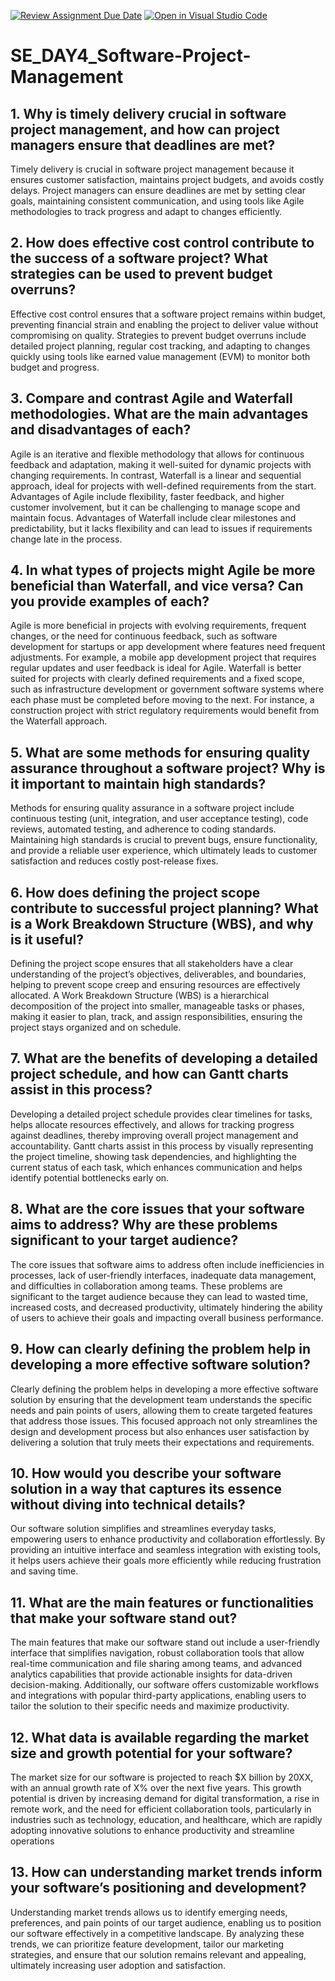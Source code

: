 [![Review Assignment Due Date](https://classroom.github.com/assets/deadline-readme-button-22041afd0340ce965d47ae6ef1cefeee28c7c493a6346c4f15d667ab976d596c.svg)](https://classroom.github.com/a/9pw6JKcu)
[![Open in Visual Studio Code](https://classroom.github.com/assets/open-in-vscode-2e0aaae1b6195c2367325f4f02e2d04e9abb55f0b24a779b69b11b9e10269abc.svg)](https://classroom.github.com/online_ide?assignment_repo_id=16250939&assignment_repo_type=AssignmentRepo)
# SE_DAY4_Software-Project-Management
## 1. Why is timely delivery crucial in software project management, and how can project managers ensure that deadlines are met?
Timely delivery is crucial in software project management because it ensures customer satisfaction, maintains project budgets, and avoids costly delays. Project managers can ensure deadlines are met by setting clear goals, maintaining consistent communication, and using tools like Agile methodologies to track progress and adapt to changes efficiently.


## 2. How does effective cost control contribute to the success of a software project? What strategies can be used to prevent budget overruns?
Effective cost control ensures that a software project remains within budget, preventing financial strain and enabling the project to deliver value without compromising on quality. Strategies to prevent budget overruns include detailed project planning, regular cost tracking, and adapting to changes quickly using tools like earned value management (EVM) to monitor both budget and progress.


## 3. Compare and contrast Agile and Waterfall methodologies. What are the main advantages and disadvantages of each?
Agile is an iterative and flexible methodology that allows for continuous feedback and adaptation, making it well-suited for dynamic projects with changing requirements. In contrast, Waterfall is a linear and sequential approach, ideal for projects with well-defined requirements from the start.
Advantages of Agile include flexibility, faster feedback, and higher customer involvement, but it can be challenging to manage scope and maintain focus. Advantages of Waterfall include clear milestones and predictability, but it lacks flexibility and can lead to issues if requirements change late in the process.


## 4. In what types of projects might Agile be more beneficial than Waterfall, and vice versa? Can you provide examples of each?
Agile is more beneficial in projects with evolving requirements, frequent changes, or the need for continuous feedback, such as software development for startups or app development where features need frequent adjustments. For example, a mobile app development project that requires regular updates and user feedback is ideal for Agile.
Waterfall is better suited for projects with clearly defined requirements and a fixed scope, such as infrastructure development or government software systems where each phase must be completed before moving to the next. For instance, a construction project with strict regulatory requirements would benefit from the Waterfall approach.


## 5. What are some methods for ensuring quality assurance throughout a software project? Why is it important to maintain high standards?
Methods for ensuring quality assurance in a software project include continuous testing (unit, integration, and user acceptance testing), code reviews, automated testing, and adherence to coding standards. Maintaining high standards is crucial to prevent bugs, ensure functionality, and provide a reliable user experience, which ultimately leads to customer satisfaction and reduces costly post-release fixes.


## 6. How does defining the project scope contribute to successful project planning? What is a Work Breakdown Structure (WBS), and why is it useful?
Defining the project scope ensures that all stakeholders have a clear understanding of the project’s objectives, deliverables, and boundaries, helping to prevent scope creep and ensuring resources are effectively allocated. A Work Breakdown Structure (WBS) is a hierarchical decomposition of the project into smaller, manageable tasks or phases, making it easier to plan, track, and assign responsibilities, ensuring the project stays organized and on schedule.

## 7. What are the benefits of developing a detailed project schedule, and how can Gantt charts assist in this process?

Developing a detailed project schedule provides clear timelines for tasks, helps allocate resources effectively, and allows for tracking progress against deadlines, thereby improving overall project management and accountability. Gantt charts assist in this process by visually representing the project timeline, showing task dependencies, and highlighting the current status of each task, which enhances communication and helps identify potential bottlenecks early on.

## 8. What are the core issues that your software aims to address? Why are these problems significant to your target audience?
The core issues that software aims to address often include inefficiencies in processes, lack of user-friendly interfaces, inadequate data management, and difficulties in collaboration among teams. These problems are significant to the target audience because they can lead to wasted time, increased costs, and decreased productivity, ultimately hindering the ability of users to achieve their goals and impacting overall business performance.


## 9. How can clearly defining the problem help in developing a more effective software solution?
Clearly defining the problem helps in developing a more effective software solution by ensuring that the development team understands the specific needs and pain points of users, allowing them to create targeted features that address those issues. This focused approach not only streamlines the design and development process but also enhances user satisfaction by delivering a solution that truly meets their expectations and requirements.


## 10. How would you describe your software solution in a way that captures its essence without diving into technical details?
Our software solution simplifies and streamlines everyday tasks, empowering users to enhance productivity and collaboration effortlessly. By providing an intuitive interface and seamless integration with existing tools, it helps users achieve their goals more efficiently while reducing frustration and saving time.

## 11. What are the main features or functionalities that make your software stand out?
The main features that make our software stand out include a user-friendly interface that simplifies navigation, robust collaboration tools that allow real-time communication and file sharing among teams, and advanced analytics capabilities that provide actionable insights for data-driven decision-making. Additionally, our software offers customizable workflows and integrations with popular third-party applications, enabling users to tailor the solution to their specific needs and maximize productivity.

## 12. What data is available regarding the market size and growth potential for your software?
The market size for our software is projected to reach $X billion by 20XX, with an annual growth rate of X% over the next five years. This growth potential is driven by increasing demand for digital transformation, a rise in remote work, and the need for efficient collaboration tools, particularly in industries such as technology, education, and healthcare, which are rapidly adopting innovative solutions to enhance productivity and streamline operations

## 13. How can understanding market trends inform your software’s positioning and development?
Understanding market trends allows us to identify emerging needs, preferences, and pain points of our target audience, enabling us to position our software effectively in a competitive landscape. By analyzing these trends, we can prioritize feature development, tailor our marketing strategies, and ensure that our solution remains relevant and appealing, ultimately increasing user adoption and satisfaction.
